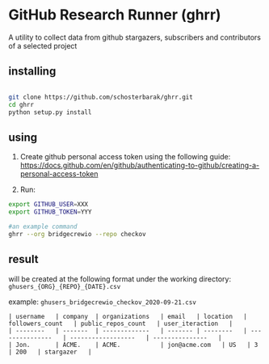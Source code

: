 # GitHub Research Runner (ghrr)
A utility to collect data from github stargazers, subscribers and contributors of a selected project

## installing

```bash

git clone https://github.com/schosterbarak/ghrr.git
cd ghrr
python setup.py install

```

## using
1. Create github personal access token using the following guide:
https://docs.github.com/en/github/authenticating-to-github/creating-a-personal-access-token

2. Run:
```bash
export GITHUB_USER=XXX
export GITHUB_TOKEN=YYY

#an example command 
ghrr --org bridgecrewio --repo checkov 

```

## result
will be created at the following format under the working directory:
`ghusers_{ORG}_{REPO}_{DATE}.csv`

example:
`ghusers_bridgecrewio_checkov_2020-09-21.csv`
```
| username   | company  | organizations   | email   | location   | followers_count   | public_repos_count   | user_iteraction   |
| --------   | -------  | -------------   | ------- | --------   | ---------------   | ------------------   | ---------------   |
| Jon.       | ACME.    | ACME.           | jon@acme.com   | US   | 3   | 200   | stargazer   |

```
